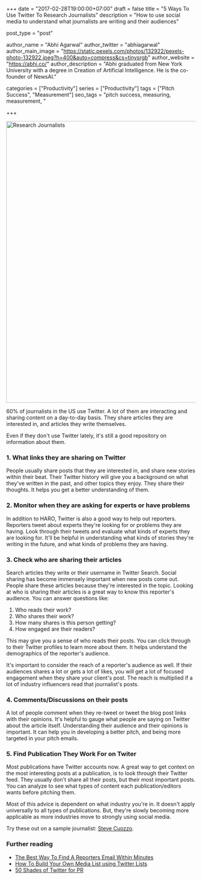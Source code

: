 +++
date = "2017-02-28T19:00:00+07:00"
draft = false
title = "5 Ways To Use Twitter To Research Journalists"
description = "How to use social media to understand what journalists are writing and their audiences"

post_type = "post"

author_name = "Abhi Agarwal"
author_twitter = "abhiagarwal"
author_main_image = "https://static.pexels.com/photos/132922/pexels-photo-132922.jpeg?h=400&auto=compress&cs=tinysrgb"
author_website = "https://abhi.co/"
author_description = "Abhi graduated from New York University with a degree in Creation of Artificial Intelligence. He is the co-founder of NewsAI."

categories = ["Productivity"]
series = ["Productivity"]
tags = ["Pitch Success", "Measurement"]
seo_tags = "pitch success, measuring, measurement, "

+++

<img src="https://static.pexels.com/photos/132922/pexels-photo-132922.jpeg?w=750&auto=compress&cs=tinysrgb" width="750px" alt="Research Journalists">

60% of journalists in the US use Twitter. A lot of them are interacting and sharing content on a day-to-day basis. They share articles they are interested in, and articles they write themselves.

Even if they don't use Twitter lately, it's still a good repository on information about them.

### 1. What links they are sharing on Twitter

People usually share posts that they are interested in, and share new stories within their beat. Their Twitter history will give you a background on what they've written in the past, and other topics they enjoy. They share their thoughts. It helps you get a better understanding of them.

### 2. Monitor when they are asking for experts or have problems

In addition to HARO, Twitter is also a good way to help out reporters. Reporters tweet about experts they're looking for or problems they are having. Look through their tweets and evaluate what kinds of experts they are looking for. It'll be helpful in understanding what kinds of stories they're writing in the future, and what kinds of problems they are having.

### 3. Check who are sharing their articles

Search articles they write or their username in Twitter Search. Social sharing has become immensely important when new posts come out. People share these articles because they're interested in the topic. Looking at who is sharing their articles is a great way to know this reporter's audience. You can answer questions like:

1. Who reads their work?
2. Who shares their work?
3. How many shares is this person getting?
4. How engaged are their readers?

This may give you a sense of who reads their posts. You can click through to their Twitter profiles to learn more about them. It helps understand the demographics of the reporter's audience.

It's important to consider the reach of a reporter's audience as well. If their audiences shares a lot or gets a lot of likes, you will get a lot of focused engagement when they share your client's post. The reach is multiplied if a lot of industry influencers read that journalist's posts.

### 4. Comments/Discussions on their posts

A lot of people comment when they re-tweet or tweet the blog post links with their opinions. It's helpful to gauge what people are saying on Twitter about the article itself. Understanding their audience and their opinions is important. It can help you in developing a better pitch, and being more targeted in your pitch emails.

### 5. Find Publication They Work For on Twiter

Most publications have Twitter accounts now. A great way to get context on the most interesting posts at a publication, is to look through their Twitter feed. They usually don't share all their posts, but their most important posts. You can analyze to see what types of content each publication/editors wants before pitching them.

Most of this advice is dependent on what industry you're in. It doesn't apply universally to all types of publications. But, they're slowly becoming more applicable as more industries move to strongly using social media.

Try these out on a sample journalist: [Steve Cuozzo](https://twitter.com/stevecuozzo).

### Further reading

- [The Best Way To Find A Reporters Email Within Minutes](https://www.newsai.co/blog/easily-find-a-reporters-email/)
- [How To Build Your Own Media List using Twitter Lists](https://www.newsai.co/blog/twitter-lists-to-find-journalists/)
- [50 Shades of Twitter for PR](http://socialprchat.com/50-shades-of-twitter-for-pr/)
